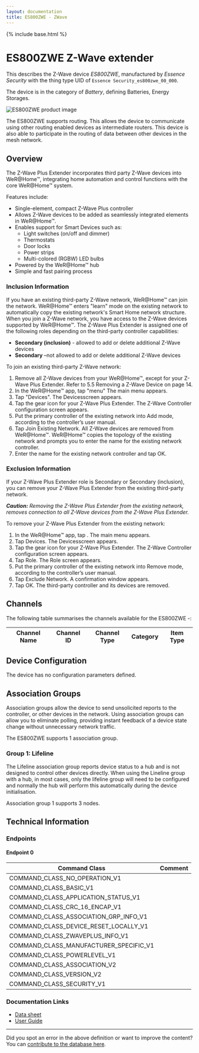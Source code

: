 ```yaml
---
layout: documentation
title: ES800ZWE - ZWave
---
```


{% include base.html %}

# ES800ZWE Z-Wave extender
This describes the Z-Wave device *ES800ZWE*, manufactured by *Essence Security* with the thing type UID of ```Essence Security_es800zwe_00_000```.

The device is in the category of *Battery*, defining Batteries, Energy Storages.

![ES800ZWE product image](https://opensmarthouse.org/assets/zwave/attachments/936/essence-zwe.jpeg)


The ES800ZWE supports routing. This allows the device to communicate using other routing enabled devices as intermediate routers.  This device is also able to participate in the routing of data between other devices in the mesh network.

## Overview

The Z-Wave Plus Extender incorporates third party Z-Wave devices into WeR@Home™, integrating home automation and control functions with the core WeR@Home™ system.

Features include:

  * Single-element, compact Z-Wave Plus controller
  * Allows Z-Wave devices to be added as seamlessly integrated elements in WeR@Home™.
  * Enables support for Smart Devices such as: 
      * Light switches (on/off and dimmer)
      * Thermostats
      * Door locks
      * Power strips
      * Multi-colored (RGBW) LED bulbs
  * Powered by the WeR@Home™ hub
  * Simple and fast pairing process

### Inclusion Information

If you have an existing third-party Z-Wave network, WeR@Home™ can join the network. WeR@Home™ enters "learn" mode on the existing network to automatically copy the existing network's Smart Home network structure. When you join a Z-Wave network, you have access to the Z-Wave devices supported by WeR@Home™. The Z-Wave Plus Extender is assigned one of the following roles depending on the third-party controller capabilities:

  * **Secondary (inclusion)** - allowed to add or delete additional Z-Wave devices
  * **Secondary** –not allowed to add or delete additional Z-Wave devices

To join an existing third-party Z-Wave network:

  1. Remove all Z-Wave devices from your WeR@Home™, except for your Z-Wave Plus Extender. Refer to 5.5 Removing a Z-Wave Device on page 14.
  2. In the WeR@Home™ app, tap "menu" The main menu appears.
  3. Tap "Devices". The Devicesscreen appears.
  4. Tap the gear icon for your Z-Wave Plus Extender. The Z-Wave Controller configuration screen appears.
  5. Put the primary controller of the existing network into Add mode, according to the controller’s user manual.
  6. Tap Join Existing Network. All Z-Wave devices are removed from WeR@Home™. WeR@Home™ copies the topology of the existing network and prompts you to enter the name for the existing network controller.
  7. Enter the name for the existing network controller and tap OK.

### Exclusion Information

If your Z-Wave Plus Extender role is Secondary or Secondary (inclusion), you can remove your Z-Wave Plus Extender from the existing third-party network.

_**Caution:** Removing the Z-Wave Plus Extender from the existing network, removes connection to all Z-Wave devices from the Z-Wave Plus Extender._

To remove your Z-Wave Plus Extender from the existing network:

  1. In the WeR@Home™ app, tap . The main menu appears.
  2. Tap Devices. The Devicesscreen appears.
  3. Tap the gear icon for your Z-Wave Plus Extender. The Z-Wave Controller configuration screen appears.
  4. Tap Role. The Role screen appears.
  5. Put the primary controller of the existing network into Remove mode, according to the controller’s user manual.
  6. Tap Exclude Network. A confirmation window appears.
  7. Tap OK. The third-party controller and its devices are removed.

## Channels

The following table summarises the channels available for the ES800ZWE -:

| Channel Name | Channel ID | Channel Type | Category | Item Type |
|--------------|------------|--------------|----------|-----------|



## Device Configuration

The device has no configuration parameters defined.

## Association Groups

Association groups allow the device to send unsolicited reports to the controller, or other devices in the network. Using association groups can allow you to eliminate polling, providing instant feedback of a device state change without unnecessary network traffic.

The ES800ZWE supports 1 association group.

### Group 1: Lifeline

The Lifeline association group reports device status to a hub and is not designed to control other devices directly. When using the Lineline group with a hub, in most cases, only the lifeline group will need to be configured and normally the hub will perform this automatically during the device initialisation.

Association group 1 supports 3 nodes.

## Technical Information

### Endpoints

#### Endpoint 0

| Command Class | Comment |
|---------------|---------|
| COMMAND_CLASS_NO_OPERATION_V1| |
| COMMAND_CLASS_BASIC_V1| |
| COMMAND_CLASS_APPLICATION_STATUS_V1| |
| COMMAND_CLASS_CRC_16_ENCAP_V1| |
| COMMAND_CLASS_ASSOCIATION_GRP_INFO_V1| |
| COMMAND_CLASS_DEVICE_RESET_LOCALLY_V1| |
| COMMAND_CLASS_ZWAVEPLUS_INFO_V1| |
| COMMAND_CLASS_MANUFACTURER_SPECIFIC_V1| |
| COMMAND_CLASS_POWERLEVEL_V1| |
| COMMAND_CLASS_ASSOCIATION_V2| |
| COMMAND_CLASS_VERSION_V2| |
| COMMAND_CLASS_SECURITY_V1| |

### Documentation Links

* [Data sheet](https://www.opensmarthouse.org/zwavedatabase/936/wer-home-zwave-extender.pdf)
* [User Guide](https://www.opensmarthouse.org/zwavedatabase/936/wer-home-zwave-user-guide.pdf)

---

Did you spot an error in the above definition or want to improve the content?
You can [contribute to the database here](https://www.opensmarthouse.org/zwavedatabase/936).
